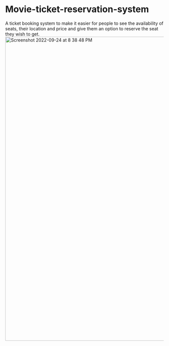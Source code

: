 # Movie-ticket-reservation-system
A ticket booking system to make it easier for people to see the availability of seats, their location and price and give them an option to reserve the seat they wish to get.
<img width="963" alt="Screenshot 2022-09-24 at 8 38 48 PM" src="https://user-images.githubusercontent.com/89096691/192105531-4e0c3193-9cd2-4e95-bd6c-f8b2dd4bca51.png">
